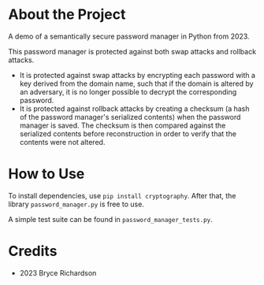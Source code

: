 # About the Project
A demo of a semantically secure password manager in Python from 2023.

This password manager is protected against both swap attacks and rollback attacks. 
 - It is protected against swap attacks by encrypting each password with a key derived from the domain name, such that if the domain is altered by an adversary, it is no longer possible to decrypt the corresponding password. 
 - It is protected against rollback attacks by creating a checksum (a hash of the password manager's serialized contents) when the password manager is saved. The checksum is then compared against the serialized contents before reconstruction in order to verify that the contents were not altered.

# How to Use
To install dependencies, use `pip install cryptography`. After that, the library `password_manager.py` is free to use. 

A simple test suite can be found in `password_manager_tests.py`.

# Credits
- 2023 Bryce Richardson

